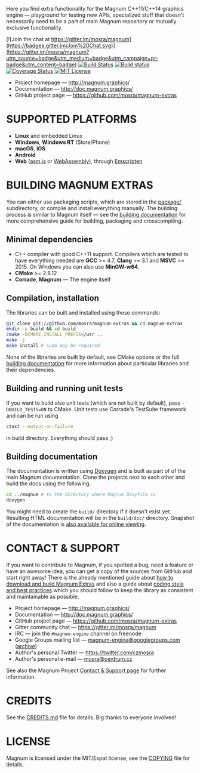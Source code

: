 Here you find extra functionality for the Magnum C++11/C++14 graphics engine —
playground for testing new APIs, specialized stuff that doesn't necessarily
need to be a part of main Magnum repository or mutually exclusive
functionality.

[![Join the chat at https://gitter.im/mosra/magnum](https://badges.gitter.im/Join%20Chat.svg)](https://gitter.im/mosra/magnum?utm_source=badge&utm_medium=badge&utm_campaign=pr-badge&utm_content=badge)
[![Build Status](https://travis-ci.org/mosra/magnum-extras.svg?branch=master)](https://travis-ci.org/mosra/magnum-extras)
[![Build status](https://ci.appveyor.com/api/projects/status/f75u5eow2qiso7m5/branch/master?svg=true)](https://ci.appveyor.com/project/mosra/magnum-extras/branch/master)
[![Coverage Status](https://coveralls.io/repos/github/mosra/magnum-extras/badge.svg?branch=master)](https://coveralls.io/github/mosra/magnum-extras?branch=master)
[![MIT License](https://img.shields.io/badge/License-MIT-yellow.svg)](https://opensource.org/licenses/MIT)

-   Project homepage — http://magnum.graphics/
-   Documentation — http://doc.magnum.graphics/
-   GitHub project page — https://github.com/mosra/magnum-extras

SUPPORTED PLATFORMS
===================

-   **Linux** and embedded Linux
-   **Windows**, **Windows RT** (Store/Phone)
-   **macOS**, **iOS**
-   **Android**
-   **Web** ([asm.js](http://asmjs.org/) or [WebAssembly](http://webassembly.org/)),
    through [Emscripten](http://kripken.github.io/emscripten-site/)

BUILDING MAGNUM EXTRAS
======================

You can either use packaging scripts, which are stored in the
[package/](https://github.com/mosra/magnum-extras/tree/master/package)
subdirectory, or compile and install everything manually. The building process
is similar to Magnum itself — see the
[building documentation](http://doc.magnum.graphics/magnum/building-extras.html)
for more comprehensive guide for building, packaging and crosscompiling.

Minimal dependencies
--------------------

-   C++ compiler with good C++11 support. Compilers which are tested to have
    everything needed are **GCC** >= 4.7, **Clang** >= 3.1 and **MSVC** >= 2015.
    On Windows you can also use **MinGW-w64**.
-   **CMake** >= 2.8.12
-   **Corrade**, **Magnum** — The engine itself

Compilation, installation
-------------------------

The libraries can be built and installed using these commands:

```sh
git clone git://github.com/mosra/magnum-extras && cd magnum-extras
mkdir -p build && cd build
cmake -DCMAKE_INSTALL_PREFIX=/usr ..
make -j
make install # sudo may be required
```

None of the libraries are built by default, see CMake options or the full
[building documentation](http://doc.magnum.graphics/magnum/building-extras.html)
for more information about particular libraries and their dependencies.

Building and running unit tests
-------------------------------

If you want to build also unit tests (which are not built by default), pass
`-DBUILD_TESTS=ON` to CMake. Unit tests use Corrade's TestSuite framework and
can be run using

```sh
ctest --output-on-failure
```

in build directory. Everything should pass ;)

Building documentation
----------------------

The documentation is written using [Doxygen](https://doxygen.org) and is built
as part of of the main Magnum documentation. Clone the projects next to each
other and build the docs using the following:

```sh
cd ../magnum # to the directory where Magnum Doxyfile is
doxygen
```

You might need to create the `build/` directory if it doesn't exist yet.
Resulting HTML documentation will be in the `build/doc/` directory. Snapshot of
the documentation is [also available for online viewing](http://doc.magnum.graphics/).

CONTACT & SUPPORT
=================

If you want to contribute to Magnum, if you spotted a bug, need a feature or
have an awesome idea, you can get a copy of the sources from GitHub and start
right away! There is the already mentioned guide about
[how to download and build Magnum Extras](http://doc.magnum.graphics/magnum/building-extras.html)
and also a guide about [coding style and best practices](http://doc.magnum.graphics/magnum/coding-style.html)
which you should follow to keep the library as consistent and maintainable as
possible.

-   Project homepage — http://magnum.graphics/
-   Documentation — http://doc.magnum.graphics/
-   GitHub project page — https://github.com/mosra/magnum-extras
-   Gitter community chat — https://gitter.im/mosra/magnum
-   IRC — join the `#magnum-engine` channel on freenode
-   Google Groups mailing list — magnum-engine@googlegroups.com ([archive](https://groups.google.com/forum/#!forum/magnum-engine))
-   Author's personal Twitter — https://twitter.com/czmosra
-   Author's personal e-mail — mosra@centrum.cz

See also the Magnum Project [Contact & Support page](http://magnum.graphics/contact/)
for further information.

CREDITS
=======

See the [CREDITS.md](CREDITS.md) file for details. Big thanks to everyone
involved!

LICENSE
=======

Magnum is licensed under the MIT/Expat license, see the [COPYING](COPYING) file
for details.
